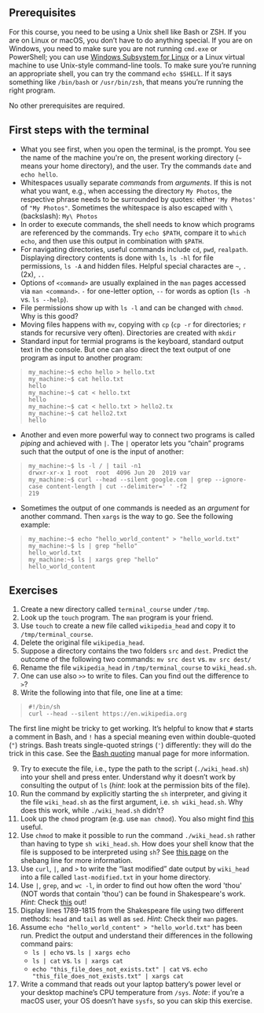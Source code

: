 ## Prerequisites

For this course, you need to be using a Unix shell like Bash or ZSH. If you are on Linux or macOS, you don’t have to do anything special. If you are on Windows, you need to make sure you are not running `cmd.exe` or PowerShell; you can use [Windows Subsystem for Linux](https://docs.microsoft.com/en-us/windows/wsl/) or a Linux virtual machine to use Unix-style command-line tools. To make sure you’re running an appropriate shell, you can try the command `echo $SHELL`. If it says something like `/bin/bash` or `/usr/bin/zsh`, that means you’re running the right program. 

No other prerequisites are required. 

## First steps with the terminal

- What you see first, when you open the terminal, is the prompt. You see the name of the machine you're on, the present working directory (`~` means your home directory), and the user. Try the commands `date` and `echo hello`. 
- Whitespaces usually separate *commands* from *arguments*. If this is not what you want, e.g., when accessing the directory `My Photos`, the respective phrase needs to be surrounded by quotes: either `'My Photos'` of `"My Photos"`. Sometimes the whitespace is also escaped with `\` (backslash): `My\ Photos`
- In order to execute commands, the shell needs to know which programs are referenced by the commands. Try `echo $PATH`, compare it to `which echo`, and then use this output in combination with `$PATH`. 
- For navigating directories, useful commands include `cd`, `pwd`, `realpath`. Displaying directory contents is done with `ls`, `ls -hl` for file permissions, `ls -A` and hidden files. Helpful special charactes are `~`, `.` (2x), `..`
- Options of `<command>` are usually explained in the `man` pages accessed via `man <command>`. `-` for one-letter option, `--` for words as option (`ls -h` vs. `ls --help`). 
- File permissions show up with `ls -l` and can be changed with `chmod`. Why is this good? 
- Moving files happens with `mv`, copying with `cp` (`cp -r` for directories; `r` stands for recursive very often). Directories are created with `mkdir`
- Standard input for termial programs is the keyboard, standard output text in the console. But one can also direct the text output of one program as input to another program:

>     my_machine:~$ echo hello > hello.txt
>     my_machine:~$ cat hello.txt 
>     hello 
>     my_machine:~$ cat < hello.txt 
>     hello 
>     my_machine:~$ cat < hello.txt > hello2.tx 
>     my_machine:~$ cat hello2.txt 
>     hello

- Another and even more powerful way to connect two programs is called *piping* and achieved with `|`. The `|` operator lets you “chain” programs such that the output of one is the input of another: 

>     my_machine:~$ ls -l / | tail -n1
>     drwxr-xr-x 1 root  root  4096 Jun 20  2019 var
>     my_machine:~$ curl --head --silent google.com | grep --ignore-case content-length | cut --delimiter=' ' -f2
>     219

- Sometimes the output of one commands is needed as an *argument* for another command. Then `xargs` is the way to go. See the following example: 

>     my_machine:~$ echo "hello_world_content" > "hello_world.txt"
>     my_machine:~$ ls | grep "hello"
>     hello_world.txt
>     my_machine:~$ ls | xargs grep "hello"
>     hello_world_content


## Exercises 

1. Create a new directory called `terminal_course` under `/tmp`.
2. Look up the `touch` program. The `man` program is your friend.
3. Use `touch` to create a new file called `wikipedia_head` and copy it to `/tmp/terminal_course`.
4. Delete the original file `wikipedia_head`. 
5. Suppose a directory contains the two folders `src` and `dest`. Predict the outcome of the following two commands: `mv src dest` vs. `mv src dest/`
6. Rename the file `wikipedia_head` in `/tmp/terminal_course` to `wiki_head.sh`.
7. One can use also `>>` to write to files. Can you find out the difference to `>`? 
8. Write the following into that file, one line at a time:

>     #!/bin/sh
>     curl --head --silent https://en.wikipedia.org

The first line might be tricky to get working. It’s helpful to know that `#` starts a comment in Bash, and `!` has a special meaning even within double-quoted (`"`) strings. Bash treats single-quoted strings (`'`) differently: they will do the trick in this case. See the [Bash quoting](https://www.gnu.org/software/bash/manual/html_node/Quoting.html) manual page for more information.

9. Try to execute the file, i.e., type the path to the script (`./wiki_head.sh`)
   into your shell and press enter. Understand why it doesn’t work by consulting the output of `ls` (*hint*: look at the permission bits of the file).
10. Run the command by explicitly starting the `sh` interpreter, and giving it the file `wiki_head.sh` as the first argument, i.e. `sh wiki_head.sh`. Why does this work, while `./wiki_head.sh` didn’t?
11. Look up the `chmod` program (e.g. use `man chmod`). You also might find [this](https://en.wikipedia.org/wiki/File-system_permissions#Notation_of_traditional_Unix_permissions) useful. 
12. Use `chmod` to make it possible to run the command `./wiki_head.sh` rather than having to type `sh wiki_head.sh`. How does your shell know that the file is supposed to be interpreted using `sh`? See [this page](https://en.wikipedia.org/wiki/Shebang_(Unix)) on the shebang line for more information.
13. Use `curl`, `|`, and `>` to write the “last modified” date output by `wiki_head` into a file called `last-modified.txt` in your home directory.
14. Use `|`, `grep`, and `wc -l`, in order to find out how often the word 'thou' (NOT words that contain 'thou') can be found in Shakespeare's work. *Hint*: Check [this](https://raw.githubusercontent.com/brunoklein99/deep-learning-notes/master/shakespeare.txt) out! 
15. Display lines 1789-1815 from the Shakespeare file using two different methods: `head` and `tail` as well as `sed`. *Hint*: Check their `man` pages. 
16. Assume `echo "hello_world_content" > "hello_world.txt"` has been run. Predict the output and understand their differences in the following command pairs: 
    - `ls | echo` vs. `ls | xargs echo`
    - `ls | cat` vs. `ls | xargs cat`
    - `echo "this_file_does_not_exists.txt" | cat` vs. `echo "this_file_does_not_exists.txt" | xargs cat`
17. Write a command that reads out your laptop battery’s power level or your desktop machine’s CPU temperature from `/sys`. *Note*: if you’re a macOS user, your OS doesn’t have `sysfs`, so you can skip this exercise.
